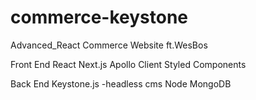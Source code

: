 # commerce-keystone

Advanced_React Commerce Website ft.WesBos

Front End
React
Next.js
Apollo Client
Styled Components

Back End
Keystone.js -headless cms
Node
MongoDB
